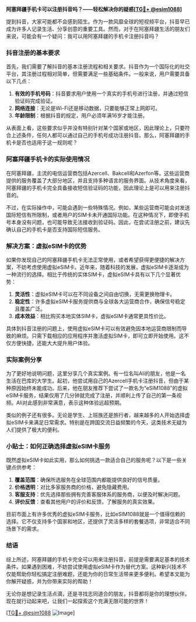 **阿塞拜疆手机卡可以注册抖音吗？——轻松解决你的疑惑[[TG💪+ @esim1088](https://t.me/s/esim1088)]**

提到抖音，大家可能都不会感到陌生。作为一款风靡全球的短视频平台，抖音早已成为许多人记录生活、分享创意的重要工具。然而，对于在阿塞拜疆生活的朋友们来说，可能会有一个疑问：我可以用阿塞拜疆的手机卡注册抖音吗？

### 抖音注册的基本要求

首先，我们需要了解抖音的基本注册流程和相关要求。抖音作为一个国际化的社交平台，其注册过程相对简单，但需要满足一些基础条件。一般来说，用户需要具备以下几点：

1. **有效的手机号码**：抖音要求用户使用一个真实的手机号进行注册，并通过短信验证码完成验证。
2. **网络连接**：无论是Wi-Fi还是移动数据，只要能够正常上网即可。
3. **年龄限制**：根据抖音的规定，用户必须年满16岁才能注册。

从表面上看，这些要求似乎并没有特别针对某个国家或地区，因此理论上，只要符合上述条件，任何人都可以通过自己的手机号成功注册抖音。那么，阿塞拜疆的手机卡是否也适用于这一规则呢？

### 阿塞拜疆手机卡的实际使用情况

在阿塞拜疆，主流的电信运营商包括Azercell、Bakcell和Azerfon等。这些运营商提供的服务覆盖了大部分地区，并且支持多种语言的服务界面。从技术角度来看，阿塞拜疆的手机卡完全具备接收短信验证码的功能，因此理论上是可以用来注册抖音的。

不过，在实际操作中，可能会遇到一些特殊情况。例如，某些运营商可能会对发送国际短信有所限制，或者用户的SIM卡未开通国际功能。在这种情况下，即使手机号本身没有问题，也可能导致无法接收到验证码。因此，在尝试注册之前，建议先确认自己的手机卡是否支持国际短信服务。

### 解决方案：虚拟eSIM卡的优势

如果你发现自己的阿塞拜疆手机卡无法正常使用，或者希望获得更便捷的解决方案，不妨考虑使用虚拟eSIM卡。近年来，随着科技的发展，虚拟eSIM卡逐渐成为一种流行的选择。相比于传统的实体SIM卡，虚拟eSIM卡具有以下几个显著优势：

1. **灵活性**：虚拟eSIM卡可以在不同设备之间自由切换，无需更换物理卡。
2. **稳定性**：许多虚拟eSIM卡服务提供商与全球各大运营商合作，确保信号稳定且覆盖广泛。
3. **成本效益**：相比购买本地实体SIM卡，虚拟eSIM卡通常更具性价比。

具体到抖音注册的问题上，使用虚拟eSIM卡可以有效避免因本地运营商限制而导致的麻烦。只需下载相应的应用程序并激活虚拟SIM卡，即可立即开始使用。这不仅方便快捷，还能大大提升用户体验。

### 实际案例分享

为了更好地说明问题，这里分享几个真实案例。有一位名叫Ali的朋友，他是一名生活在巴库的大学生。起初，他尝试用自己的Azercell手机卡注册抖音，但由于某种原因始终未能成功。后来，他在朋友推荐下尝试了一款名为“eSIM1088”的虚拟eSIM卡服务，结果仅用了几分钟就完成了注册，并顺利上传了自己的第一条视频。Ali对此感到非常满意，表示这种体验远超预期。

类似的例子还有很多。无论是学生、上班族还是旅行者，越来越多的人开始选择虚拟eSIM卡来满足日常需求。特别是在跨国交流日益频繁的今天，这类技术无疑为人们提供了极大的便利。

### 小贴士：如何正确选择虚拟eSIM卡服务

既然虚拟eSIM卡如此实用，那么如何挑选一款适合自己的服务呢？以下是一些关键点供参考：

1. **覆盖范围**：确保所选服务在全球范围内都能提供良好的信号质量。
2. **价格透明**：对比多家服务商的价格，避免隐藏费用。
3. **客服支持**：优先选择那些拥有完善客服体系的服务商，以便及时解决问题。
4. **评价反馈**：查看其他用户的评价和反馈，了解服务的真实效果。

目前市面上有许多优秀的虚拟eSIM卡服务，比如eSIM1088就是一个值得信赖的选择。它不仅支持多个国家和地区，还提供了灵活多样的套餐选项，非常适合不同场景下的需求。

### 结语

综上所述，阿塞拜疆的手机卡完全可以用来注册抖音，前提是需要满足基本的技术条件。如果遇到困难，不妨尝试使用虚拟eSIM卡作为替代方案。这种新兴技术不仅能帮助你轻松搞定注册难题，还能为你的日常生活带来更多便利。希望本文能为你解开疑惑，并为你带来实际的帮助！

无论你是想记录生活点滴，还是寻找志同道合的朋友，抖音都将是你的理想伙伴。现在就行动起来吧，让我们一起探索这个充满无限可能的世界！

[[TG💪+ @esim1088](https://t.me/s/esim1088) ![Image](https://i.postimg.cc/4NQfJmqS/Snipaste-2025-05-13-00-14-12.png)]